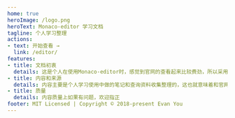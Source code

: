 ```yaml
---
home: true
heroImage: /logo.png
heroText: Monaco-editor 学习文档
tagline: 个人学习整理
actions:
- text: 开始查看 →
  link: /editor/
features:
- title: 文档初衷
  details: 这是个人在使用Monaco-editor时，感觉到官网的查看起来比较费劲，所以采用了文档比较详细的vue文档风格进行整理。
- title: 内容和来源
  details: 内容主要是个人学习使用中做的笔记和查询资料收集整理的，这也就意味着和官网比起来，这个文档只是一个简化版，也欢迎大家一起来完善
- title: 质量
  details: 内容质量上如果有问题，欢迎指正
footer: MIT Licensed | Copyright © 2018-present Evan You
---
```


